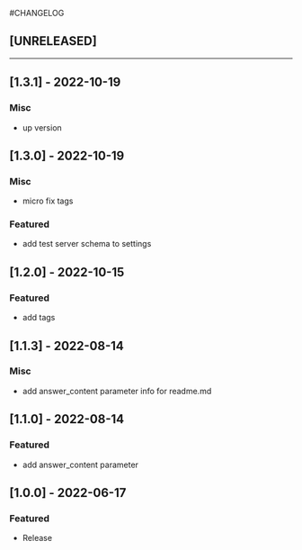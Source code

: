 #CHANGELOG
## [UNRELEASED]

---
## [1.3.1] - 2022-10-19
### Misc
- up version

## [1.3.0] - 2022-10-19
### Misc
- micro fix tags
### Featured
- add test server schema to settings

## [1.2.0] - 2022-10-15
### Featured
- add tags

## [1.1.3] - 2022-08-14
### Misc
- add answer_content parameter info for readme.md

## [1.1.0] - 2022-08-14
### Featured
- add answer_content parameter

## [1.0.0] - 2022-06-17
### Featured
- Release

